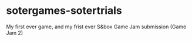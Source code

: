 # sotergames-sotertrials
 My first ever game, and my frist ever S&box Game Jam submission (Game Jam 2)
